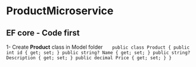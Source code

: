 # ProductMicroservice
## EF core - Code first
1- Create **Product** class in Model folder
`    public class Product
    {
        public int id { get; set; }
        public string? Name { get; set; }
        public string? Description { get; set; }
        public decimal Price { get; set; }
    }
`
